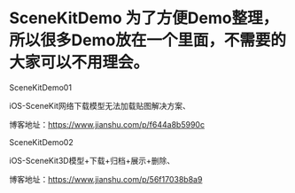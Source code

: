 # SceneKitDemo 为了方便Demo整理，所以很多Demo放在一个里面，不需要的大家可以不用理会。

 
SceneKitDemo01

iOS-SceneKit网络下载模型无法加载贴图解决方案、

博客地址：https://www.jianshu.com/p/f644a8b5990c


SceneKitDemo02

iOS-SceneKit3D模型+下载+归档+展示+删除、

博客地址：https://www.jianshu.com/p/56f17038b8a9
